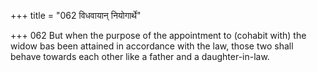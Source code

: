 +++
title = "062 विधवायान् नियोगार्थे"

+++
062	But when the purpose of the appointment to (cohabit with) the widow bas been attained in accordance with the law, those two shall behave towards each other like a father and a daughter-in-law.